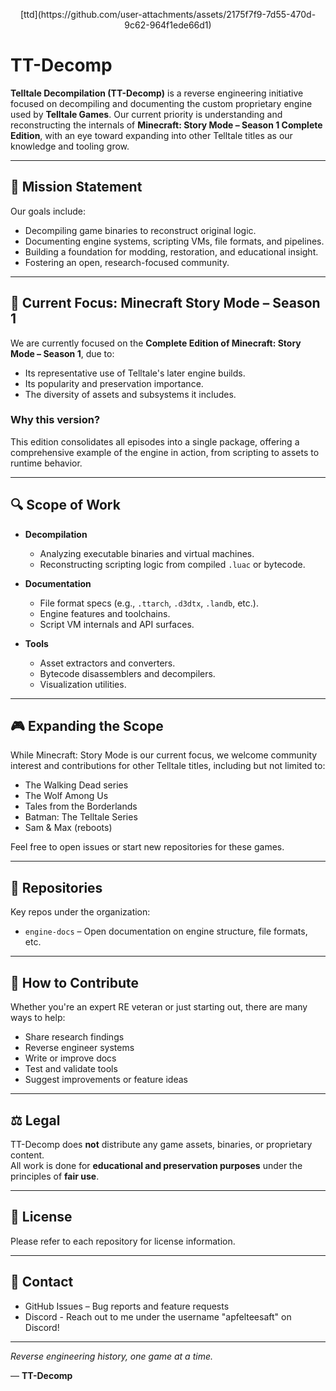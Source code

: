 <!-- Banner Placeholder -->
<p align="center">
  [ttd](https://github.com/user-attachments/assets/2175f7f9-7d55-470d-9c62-964f1ede66d1)
</p>

# TT-Decomp

**Telltale Decompilation (TT-Decomp)** is a reverse engineering initiative focused on decompiling and documenting the custom proprietary engine used by **Telltale Games**. Our current priority is understanding and reconstructing the internals of **Minecraft: Story Mode – Season 1 Complete Edition**, with an eye toward expanding into other Telltale titles as our knowledge and tooling grow.

---

## 🎯 Mission Statement

Our goals include:
- Decompiling game binaries to reconstruct original logic.
- Documenting engine systems, scripting VMs, file formats, and pipelines.
- Building a foundation for modding, restoration, and educational insight.
- Fostering an open, research-focused community.

---

## 📌 Current Focus: Minecraft Story Mode – Season 1

We are currently focused on the **Complete Edition of Minecraft: Story Mode – Season 1**, due to:
- Its representative use of Telltale's later engine builds.
- Its popularity and preservation importance.
- The diversity of assets and subsystems it includes.

### Why this version?
This edition consolidates all episodes into a single package, offering a comprehensive example of the engine in action, from scripting to assets to runtime behavior.

---

## 🔍 Scope of Work

- **Decompilation**
  - Analyzing executable binaries and virtual machines.
  - Reconstructing scripting logic from compiled `.luac` or bytecode.

- **Documentation**
  - File format specs (e.g., `.ttarch`, `.d3dtx`, `.landb`, etc.).
  - Engine features and toolchains.
  - Script VM internals and API surfaces.

- **Tools**
  - Asset extractors and converters.
  - Bytecode disassemblers and decompilers.
  - Visualization utilities.

---

## 🎮 Expanding the Scope

While Minecraft: Story Mode is our current focus, we welcome community interest and contributions for other Telltale titles, including but not limited to:

- The Walking Dead series
- The Wolf Among Us
- Tales from the Borderlands
- Batman: The Telltale Series
- Sam & Max (reboots)

Feel free to open issues or start new repositories for these games.

---

## 📂 Repositories

Key repos under the organization:

- `engine-docs` – Open documentation on engine structure, file formats, etc.

---

## 🤝 How to Contribute

Whether you're an expert RE veteran or just starting out, there are many ways to help:

- Share research findings
- Reverse engineer systems
- Write or improve docs
- Test and validate tools
- Suggest improvements or feature ideas

---

## ⚖️ Legal

TT-Decomp does **not** distribute any game assets, binaries, or proprietary content.  
All work is done for **educational and preservation purposes** under the principles of **fair use**.

---

## 📜 License

Please refer to each repository for license information.

---

## 💬 Contact

- GitHub Issues – Bug reports and feature requests
- Discord - Reach out to me under the username "apfelteesaft" on Discord!

---

*Reverse engineering history, one game at a time.*

—
**TT-Decomp**

